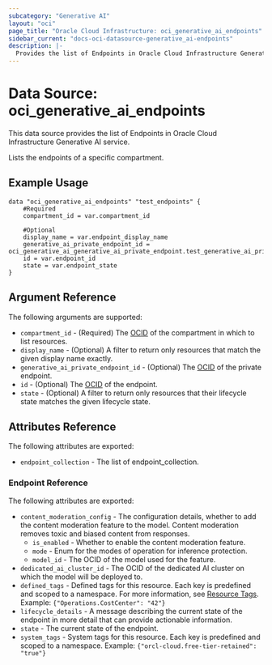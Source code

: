 ```yaml
---
subcategory: "Generative AI"
layout: "oci"
page_title: "Oracle Cloud Infrastructure: oci_generative_ai_endpoints"
sidebar_current: "docs-oci-datasource-generative_ai-endpoints"
description: |-
  Provides the list of Endpoints in Oracle Cloud Infrastructure Generative AI service
---
```


# Data Source: oci_generative_ai_endpoints
This data source provides the list of Endpoints in Oracle Cloud Infrastructure Generative AI service.

Lists the endpoints of a specific compartment.

## Example Usage

```hcl
data "oci_generative_ai_endpoints" "test_endpoints" {
	#Required
	compartment_id = var.compartment_id

	#Optional
	display_name = var.endpoint_display_name
	generative_ai_private_endpoint_id = oci_generative_ai_generative_ai_private_endpoint.test_generative_ai_private_endpoint.id
	id = var.endpoint_id
	state = var.endpoint_state
}
```

## Argument Reference

The following arguments are supported:

* `compartment_id` - (Required) The [OCID](https://docs.cloud.oracle.com/iaas/Content/General/Concepts/identifiers.htm) of the compartment in which to list resources.
* `display_name` - (Optional) A filter to return only resources that match the given display name exactly.
* `generative_ai_private_endpoint_id` - (Optional) The [OCID](https://docs.cloud.oracle.com/iaas/Content/General/Concepts/identifiers.htm) of the private endpoint.
* `id` - (Optional) The [OCID](https://docs.cloud.oracle.com/iaas/Content/General/Concepts/identifiers.htm) of the endpoint.
* `state` - (Optional) A filter to return only resources that their lifecycle state matches the given lifecycle state.


## Attributes Reference

The following attributes are exported:

* `endpoint_collection` - The list of endpoint_collection.

### Endpoint Reference

The following attributes are exported:

* `content_moderation_config` - The configuration details, whether to add the content moderation feature to the model. Content moderation removes toxic and biased content from responses.
	* `is_enabled` - Whether to enable the content moderation feature.
	* `mode` - Enum for the modes of operation for inference protection.
	* `model_id` - The OCID of the model used for the feature.
* `dedicated_ai_cluster_id` - The OCID of the dedicated AI cluster on which the model will be deployed to.
* `defined_tags` - Defined tags for this resource. Each key is predefined and scoped to a namespace. For more information, see [Resource Tags](https://docs.cloud.oracle.com/iaas/Content/General/Concepts/resourcetags.htm).  Example: `{"Operations.CostCenter": "42"}` 
* `lifecycle_details` - A message describing the current state of the endpoint in more detail that can provide actionable information.
* `state` - The current state of the endpoint.
* `system_tags` - System tags for this resource. Each key is predefined and scoped to a namespace.  Example: `{"orcl-cloud.free-tier-retained": "true"}` 

